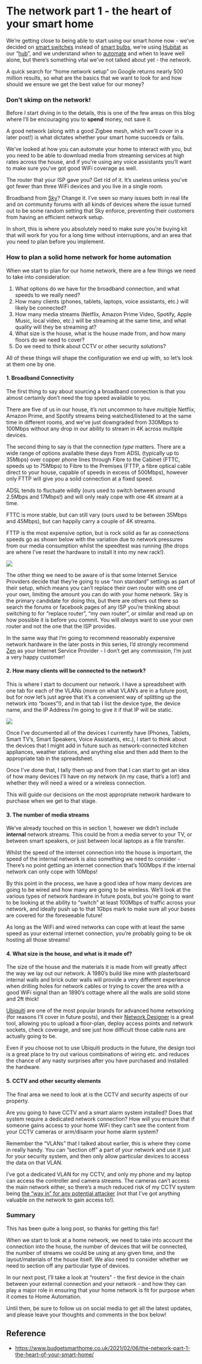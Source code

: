
# The network part 1 - the heart of your smart home

We’re getting close to being able to start using our smart home now - we’ve decided on [smart switches](https://www.budgetsmarthome.co.uk/2021/01/13/smart-bulbs-vs-switches-part-2-smart-switches/) instead of [smart bulbs](https://www.budgetsmarthome.co.uk/2021/01/05/smart-bulbs-vs-switches-part-1-smart-bulbs/), we’re using [Hubitat](https://www.hubitat.com/) as our “[hub](https://www.budgetsmarthome.co.uk/2021/02/06/the-network-part-1-the-heart-of-your-smart-home/2021/02/02/choosing-a-hub/)”, and we understand when to [automate](https://www.budgetsmarthome.co.uk/2021/02/04/what-is-automation/) and when to leave well alone, but there’s something vital we’ve not talked about yet - the network.

A quick search for “home network setup” on Google returns nearly 500 million results, so what are the basics that we want to look for and how should we ensure we get the best value for our money?

### Don’t skimp on the network!

Before I start diving in to the details, this is one of the few areas on this blog where I’ll be encouraging you to **spend** money, not save it.

A good network (along with a good Zigbee mesh, which we’ll cover in a later post!) is what dictates whether your smart home succeeds or fails.

We’ve looked at how you can automate your home to interact with you, but you need to be able to download media from streaming services at high rates across the house, and if you’re using any voice assistants you’ll want to make sure you’ve got good WiFi coverage as well.

The router that your ISP gave you? Get rid of it. It’s useless unless you’ve got fewer than three WiFi devices and you live in a single room.

Broadband from [Sky](https://www.sky.com/tvandbroadband)? Change it. I’ve seen so many issues both in real life and on community forums with all kinds of devices where the issue turned out to be some random setting that Sky enforce, preventing their customers from having an efficient network setup.

In short, this is where you absolutely need to make sure you’re buying kit that will work for you for a long time without interruptions, and an area that you need to plan before you implement.

### How to plan a solid home network for home automation

When we start to plan for our home network, there are a few things we need to take into consideration:

1.  What options do we have for the broadband connection, and what speeds to we really need?
2.  How many clients (phones, tablets, laptops, voice assistants, etc.) will likely be connected?
3.  How many media streams (Netflix, Amazon Prime Video, Spotify, Apple Music, local video, etc.) will be streaming at the same time, and what quality will they be streaming at?
4.  What size is the house, what is the house made from, and how many floors do we need to cover?
5.  Do we need to think about CCTV or other security solutions?

All of these things will shape the configuration we end up with, so let’s look at them one by one.

#### 1\. Broadband Connectivity

The first thing to say about sourcing a broadband connection is that you almost certainly don’t need the top speed available to you.

There are five of us in our house, it’s not uncommon to have multiple Netflix, Amazon Prime, and Spotify streams being watched/listened to at the same time in different rooms, and we’ve just downgraded from 330Mbps to 100Mbps without any drop in our ability to stream in 4K across multiple devices.

The second thing to say is that the connection _type_ matters. There are a wide range of options available these days from ADSL (typically up to 35Mbps) over copper phone lines through Fibre to the Cabinet (FTTC, speeds up to 75Mbps) to Fibre to the Premises (FTTP, a fibre optical cable direct to your house, capable of speeds in excess of 500Mbps), however only FTTP will give you a solid connection at a fixed speed.

ADSL tends to fluctuate wildly (ours used to switch between around 2.5Mbps and 17Mbps!) and will only realy cope with one 4K stream at a time.

FTTC is more stable, but can still vary (ours used to be between 35Mbps and 45Mbps), but can happily carry a couple of 4K streams.

FTTP is the most expensive option, but is rock solid as far as connections speeds go as shown below with the variation due to network pressures from our media consumption whilst the speedtest was running (the drops are where I’ve reset the hardware to install it into my new rack!).

[![](./img/speedtest.png)](./img/speedtest.png)

The other thing we need to be aware of is that some Internet Service Providers decide that they’re going to use “non standard” settings as part of their setup, which means you can’t replace their own router with one of your own, limiting the amount you can do with your home network. Sky is the primary candidate for doing this, but there are others out there so search the forums or facebook pages of any ISP you’re thinking about switching to for “replace router”, “my own router”, or similar and read up on how possible it is before you commit. You will _always_ want to use your own router and not the one that the ISP provides.

In the same way that I’m going to recommend reasonably expensive network hardware in the later posts in this series, I’d strongly recommend [Zen](https://www.zen.co.uk/) as your Internet Service Provider - I don’t get any commission, I’m just a very happy customer!

#### 2\. How many clients will be connected to the network?

This is where I start to document our network. I have a spreadsheet with one tab for each of the VLANs (more on what VLAN’s are in a future post, but for now let’s just agree that it’s a convenient way of splitting up the network into “boxes”!), and in that tab I list the device type, the device name, and the IP Address I’m going to give it if that IP will be static.

[![](./img/networkDocument.png)](./img/networkDocument.png)

Once I’ve documented all of the devices I currently have (Phones, Tablets, Smart TV’s, Smart Speakers, Voice Assistants, etc.), I start to think about the devices that I might add in future such as network-connected kitchen appliances, weather stations, and anything else and then add them to the appropriate tab in the spreadsheet.

Once I’ve done that, I tally them up and from that I can start to get an idea of how many devices I’ll have on my network (in my case, that’s a lot!) and whether they will need a wired or a wireless connection.

This will guide our decisions on the most appropriate network hardware to purchase when we get to that stage.

#### 3\. The number of media streams

We’ve already touched on this in section 1, however we didn’t include **internal** network streams. This could be from a media server to your TV, or between smart speakers, or just between local laptops as a file transfer.

Whilst the speed of the internet connection into the house is important, the speed of the internal network is also something we need to consider - There’s no point getting an internet connection that’s 100Mbps if the internal network can only cope with 10Mbps!

By this point in the process, we have a good idea of how many devices are going to be wired and how many are going to be wireless. We’ll look at the various types of network hardware in future posts, but you’re going to want to be looking at the ability to “switch” at least 100Mbps of traffic across your network, and ideally push up to that 1Gbps mark to make sure all your bases are covered for the foreseeable future!

As long as the WiFi and wired networks can cope with at least the same speed as your external internet connection, you’re probably going to be ok hosting all those streams!

#### 4\. What size is the house, and what is it made of?

The size of the house and the materials it is made from will greatly affect the way we lay out our network. A 1980’s build like mine with plasterboard internal walls and brick outer walls will provide a very different experience when drilling holes for network cables or trying to cover the area with a good WiFi signal than an 1890’s cottage where all the walls are solid stone and 2ft thick!

[Ubiquiti](https://www.ui.com/) are one of the most popular brands for advanced home networking (for reasons I’ll cover in future posts), and their [Network Designer](https://design.ui.com/) is a great tool, allowing you to upload a floor-plan, deploy access points and network sockets, check coverage, and see just how difficult those cable runs are actually going to be.

Even if you choose not to use Ubiquiti products in the future, the design tool is a great place to try out various combinations of wiring etc. and reduces the chance of any nasty surprises after you have purchased and installed the hardware.

#### 5\. CCTV and other security elements

The final area we need to look at is the CCTV and security aspects of our property.

Are you going to have CCTV and a smart alarm system installed? Does that system require a dedicated network connection? How will you ensure that if someone gains access to your home WiFi they can’t see the content from your CCTV cameras or arm/disarm your home alarm system?

Remember the “VLANs” that I talked about earlier, this is where they come in really handy. You can “section off” a part of your network and use it just for your security system, and then only allow particular devices to access the data on that VLAN.

I’ve got a dedicated VLAN for my CCTV, and only my phone and my laptop can access the controller and camera streams. The cameras can’t access the main network either, so there’s a much reduced risk of my CCTV system being [the “way in” for any potential attacker](https://www.which.co.uk/news/2019/10/the-cheap-security-cameras-inviting-hackers-into-your-home/) (not that I’ve got anything valuable on the network to gain access to!).

### Summary

This has been quite a long post, so thanks for getting this far!

When we start to look at a home network, we need to take into account the connection into the house, the number of devices that will be connected, the number of streams we could be using at any given time, and the layout/materials of the house itself. We also need to consider whether we need to section off any particular type of devices.

In our next post, I’ll take a look at “routers” - the first device in the chain between your external connection and your network - and how they can play a major role in ensuring that your home network is fit for purpose when it comes to Home Automation.

Until then, be sure to follow us on social media to get all the latest updates, and please leave your thoughts and comments in the box below!

## Reference

* https://www.budgetsmarthome.co.uk/2021/02/06/the-network-part-1-the-heart-of-your-smart-home/
